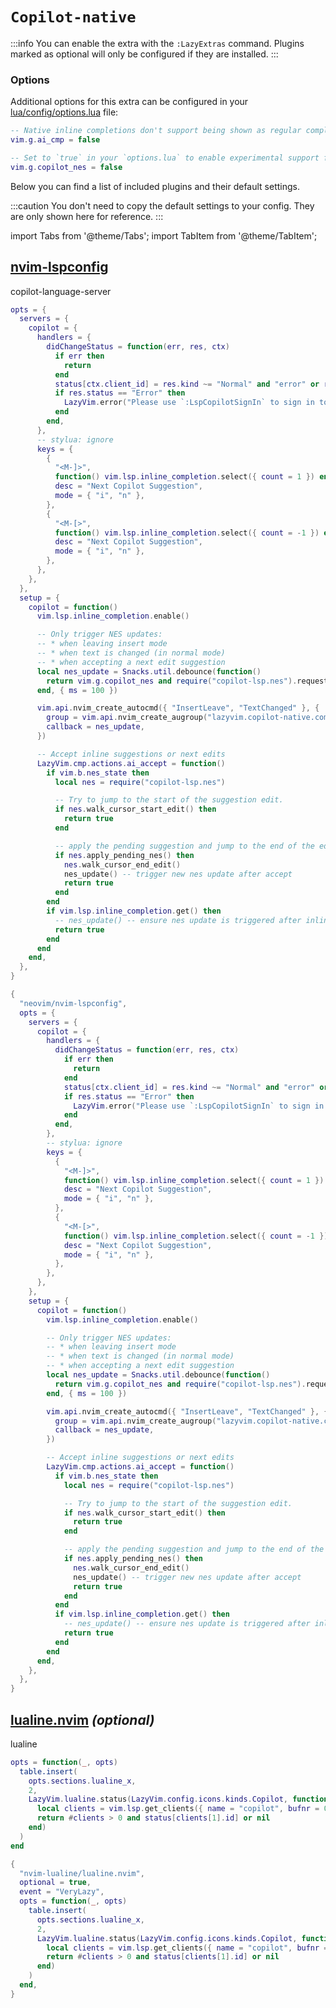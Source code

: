 # `Copilot-native`

<!-- plugins:start -->

:::info
You can enable the extra with the `:LazyExtras` command.
Plugins marked as optional will only be configured if they are installed.
:::

### Options

Additional options for this extra can be configured in your [lua/config/options.lua](/configuration/general#options) file:

```lua title="lua/config/options.lua"
-- Native inline completions don't support being shown as regular completions
vim.g.ai_cmp = false

-- Set to `true` in your `options.lua` to enable experimental support for Next Edit Suggestions
vim.g.copilot_nes = false
```

Below you can find a list of included plugins and their default settings.

:::caution
You don't need to copy the default settings to your config.
They are only shown here for reference.
:::

import Tabs from '@theme/Tabs';
import TabItem from '@theme/TabItem';

## [nvim-lspconfig](https://github.com/neovim/nvim-lspconfig)

 copilot-language-server


<Tabs>

<TabItem value="opts" label="Options">

```lua
opts = {
  servers = {
    copilot = {
      handlers = {
        didChangeStatus = function(err, res, ctx)
          if err then
            return
          end
          status[ctx.client_id] = res.kind ~= "Normal" and "error" or res.busy and "pending" or "ok"
          if res.status == "Error" then
            LazyVim.error("Please use `:LspCopilotSignIn` to sign in to Copilot")
          end
        end,
      },
      -- stylua: ignore
      keys = {
        {
          "<M-]>",
          function() vim.lsp.inline_completion.select({ count = 1 }) end,
          desc = "Next Copilot Suggestion",
          mode = { "i", "n" },
        },
        {
          "<M-[>",
          function() vim.lsp.inline_completion.select({ count = -1 }) end,
          desc = "Next Copilot Suggestion",
          mode = { "i", "n" },
        },
      },
    },
  },
  setup = {
    copilot = function()
      vim.lsp.inline_completion.enable()

      -- Only trigger NES updates:
      -- * when leaving insert mode
      -- * when text is changed (in normal mode)
      -- * when accepting a next edit suggestion
      local nes_update = Snacks.util.debounce(function()
        return vim.g.copilot_nes and require("copilot-lsp.nes").request_nes("copilot")
      end, { ms = 100 })

      vim.api.nvim_create_autocmd({ "InsertLeave", "TextChanged" }, {
        group = vim.api.nvim_create_augroup("lazyvim.copilot-native.complete", { clear = true }),
        callback = nes_update,
      })

      -- Accept inline suggestions or next edits
      LazyVim.cmp.actions.ai_accept = function()
        if vim.b.nes_state then
          local nes = require("copilot-lsp.nes")

          -- Try to jump to the start of the suggestion edit.
          if nes.walk_cursor_start_edit() then
            return true
          end

          -- apply the pending suggestion and jump to the end of the edit.
          if nes.apply_pending_nes() then
            nes.walk_cursor_end_edit()
            nes_update() -- trigger new nes update after accept
            return true
          end
        end
        if vim.lsp.inline_completion.get() then
          -- nes_update() -- ensure nes update is triggered after inline completion
          return true
        end
      end
    end,
  },
}
```

</TabItem>


<TabItem value="code" label="Full Spec">

```lua
{
  "neovim/nvim-lspconfig",
  opts = {
    servers = {
      copilot = {
        handlers = {
          didChangeStatus = function(err, res, ctx)
            if err then
              return
            end
            status[ctx.client_id] = res.kind ~= "Normal" and "error" or res.busy and "pending" or "ok"
            if res.status == "Error" then
              LazyVim.error("Please use `:LspCopilotSignIn` to sign in to Copilot")
            end
          end,
        },
        -- stylua: ignore
        keys = {
          {
            "<M-]>",
            function() vim.lsp.inline_completion.select({ count = 1 }) end,
            desc = "Next Copilot Suggestion",
            mode = { "i", "n" },
          },
          {
            "<M-[>",
            function() vim.lsp.inline_completion.select({ count = -1 }) end,
            desc = "Next Copilot Suggestion",
            mode = { "i", "n" },
          },
        },
      },
    },
    setup = {
      copilot = function()
        vim.lsp.inline_completion.enable()

        -- Only trigger NES updates:
        -- * when leaving insert mode
        -- * when text is changed (in normal mode)
        -- * when accepting a next edit suggestion
        local nes_update = Snacks.util.debounce(function()
          return vim.g.copilot_nes and require("copilot-lsp.nes").request_nes("copilot")
        end, { ms = 100 })

        vim.api.nvim_create_autocmd({ "InsertLeave", "TextChanged" }, {
          group = vim.api.nvim_create_augroup("lazyvim.copilot-native.complete", { clear = true }),
          callback = nes_update,
        })

        -- Accept inline suggestions or next edits
        LazyVim.cmp.actions.ai_accept = function()
          if vim.b.nes_state then
            local nes = require("copilot-lsp.nes")

            -- Try to jump to the start of the suggestion edit.
            if nes.walk_cursor_start_edit() then
              return true
            end

            -- apply the pending suggestion and jump to the end of the edit.
            if nes.apply_pending_nes() then
              nes.walk_cursor_end_edit()
              nes_update() -- trigger new nes update after accept
              return true
            end
          end
          if vim.lsp.inline_completion.get() then
            -- nes_update() -- ensure nes update is triggered after inline completion
            return true
          end
        end
      end,
    },
  },
}
```

</TabItem>

</Tabs>

## [lualine.nvim](https://github.com/nvim-lualine/lualine.nvim) _(optional)_

 lualine


<Tabs>

<TabItem value="opts" label="Options">

```lua
opts = function(_, opts)
  table.insert(
    opts.sections.lualine_x,
    2,
    LazyVim.lualine.status(LazyVim.config.icons.kinds.Copilot, function()
      local clients = vim.lsp.get_clients({ name = "copilot", bufnr = 0 })
      return #clients > 0 and status[clients[1].id] or nil
    end)
  )
end
```

</TabItem>


<TabItem value="code" label="Full Spec">

```lua
{
  "nvim-lualine/lualine.nvim",
  optional = true,
  event = "VeryLazy",
  opts = function(_, opts)
    table.insert(
      opts.sections.lualine_x,
      2,
      LazyVim.lualine.status(LazyVim.config.icons.kinds.Copilot, function()
        local clients = vim.lsp.get_clients({ name = "copilot", bufnr = 0 })
        return #clients > 0 and status[clients[1].id] or nil
      end)
    )
  end,
}
```

</TabItem>

</Tabs>

<!-- plugins:end -->
